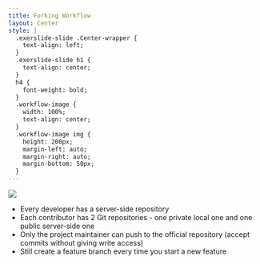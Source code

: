 ```yaml
---
title: Forking Workflow
layout: Center
style: |
  .exerslide-slide .Center-wrapper {
    text-align: left;
  }
  .exerslide-slide h1 {
    text-align: center;
  }
  h4 {
    font-weight: bold;
  }
  .workflow-image {
    width: 100%;
    text-align: center;
  }
  .workflow-image img {
    height: 200px;
    margin-left: auto;
    margin-right: auto;
    margin-bottom: 50px;
  }
---
```

<div class="workflow-image">
  <img src="https://www.atlassian.com/dam/jcr:5c0941ff-a8b5-435b-a092-2167705f1e97/01.svg" />
</div>

- Every developer has a server-side repository
- Each contributor has 2 Git repositories - one private local one and one public server-side one
- Only the project maintainer can push to the official repository (accept commits without giving write access)
- Still create a feature branch every time you start a new feature
